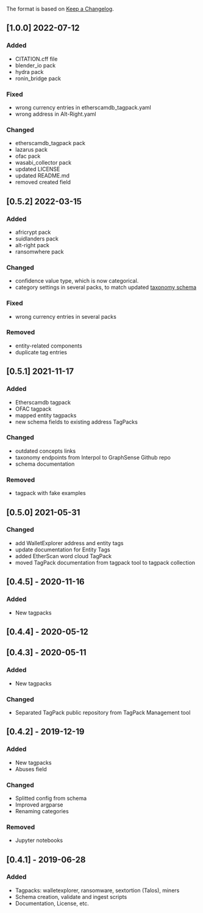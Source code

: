 The format is based on [Keep a Changelog](https://keepachangelog.com/en/1.0.0/).

## [1.0.0] 2022-07-12
### Added
- CITATION.cff file
- blender_io pack
- hydra pack
- ronin_bridge pack
### Fixed
- wrong currency entries in etherscamdb_tagpack.yaml
- wrong address in Alt-Right.yaml
### Changed
- etherscamdb_tagpack pack
- lazarus pack
- ofac pack
- wasabi_collector pack
- updated LICENSE
- updated README.md
- removed created field

## [0.5.2] 2022-03-15
### Added
- africrypt pack
- suidlanders pack
- alt-right pack
- ransomwhere pack
### Changed
- confidence value type, which is now categorical.
- category settings in several packs, to match updated [taxonomy schema](https://github.com/graphsense/DW-VA-Taxonomy/)
### Fixed
- wrong currency entries in several packs
### Removed
- entity-related components
- duplicate tag entries

## [0.5.1] 2021-11-17
### Added
- Etherscamdb tagpack
- OFAC tagpack
- mapped entity tagpacks
- new schema fields to existing address TagPacks
### Changed
- outdated concepts links
- taxonomy endpoints from Interpol to GraphSense Github repo
- schema documentation

### Removed
- tagpack with fake examples

## [0.5.0] 2021-05-31
### Changed
- add WalletExplorer address and entity tags
- update documentation for Entity Tags
- added EtherScan word cloud TagPack
- moved TagPack documentation from tagpack tool to tagpack collection

## [0.4.5] - 2020-11-16
### Added
- New tagpacks

## [0.4.4] - 2020-05-12

## [0.4.3] - 2020-05-11
### Added
- New tagpacks

### Changed
- Separated TagPack public repository from TagPack Management tool

## [0.4.2] - 2019-12-19
### Added
- New tagpacks
- Abuses field

### Changed
- Splitted config from schema
- Improved argparse
- Renaming categories

### Removed
- Jupyter notebooks

## [0.4.1] - 2019-06-28
### Added
- Tagpacks: walletexplorer, ransomware, sextortion (Talos), miners
- Schema creation, validate and ingest scripts
- Documentation, License, etc.
